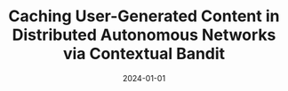 ---
title: "Caching User-Generated Content in Distributed Autonomous Networks via Contextual Bandit"
authors:
- Duyu Chen
- Wenchao Xu
- Haozhao Wang
- Yining Qi,
- Ruixuan Li
- Pan Zhou
- Song Guo


date: "2024-01-01"
# doi: "10.1109/TNSE.2022.3141728"

# Publication type.
# 1 = Conference paper; 2 = Journal article;
# 3 = Preprint Paper; 4 = Report; 5 = Book; 6 = Book section;
# 7 = Thesis; 8 = Patent
publication_types: ["2"]

# Publication name and optional abbreviated publication name.
publication: IEEE Transactions on Mobile Computers (TMC) (CCF-A)
# publication_short: "TNSE (JCR-Q1)"

url_pdf: https://www.computer.org/csdl/journal/tm/5555/01/10381650/1Trdwf5ecSY
# url_code: ''
# url_dataset: ''
# url_poster: ''
# url_project: ''
# url_slides: ''
# url_video: ''

---